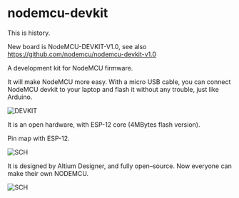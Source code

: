 nodemcu-devkit
==============

This is history.

New board is NodeMCU-DEVKIT-V1.0, see also https://github.com/nodemcu/nodemcu-devkit-v1.0

A development kit for NodeMCU firmware.

It will make NodeMCU more easy. With a micro USB cable, you can connect NodeMCU devkit to your laptop and flash it without any trouble, just like Arduino.

![DEVKIT](https://raw.githubusercontent.com/nodemcu/nodemcu-devkit/master/Documents/NodeMCU_DEVKIT_V0.9.png)

It is an open hardware, with ESP-12 core (4MBytes flash version).

Pin map with ESP-12.

![SCH](https://raw.githubusercontent.com/nodemcu/nodemcu-devkit/master/Documents/NODEMCU-DEVKIT-INSTRUCTION-EN.png)

It is designed by Altium Designer, and fully open–source. Now everyone can make their own NODEMCU.

![SCH](https://raw.githubusercontent.com/nodemcu/nodemcu-devkit/master/Documents/NODEMCU_DEVKIT_SCH.png)
